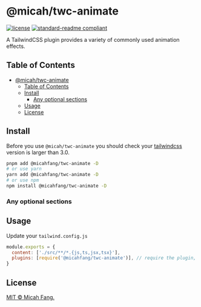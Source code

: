 # @micah/twc-animate

[![license](https://img.shields.io/github/license/MICAHFANG/twc-animate.svg)](LICENSE)
[![standard-readme compliant](https://img.shields.io/badge/readme%20style-standard-brightgreen.svg?style=flat-square)](https://github.com/RichardLitt/standard-readme)

A TailwindCSS plugin provides a variety of commonly used animation effects.

## Table of Contents

- [@micah/twc-animate](#micahtwc-animate)
  - [Table of Contents](#table-of-contents)
  - [Install](#install)
    - [Any optional sections](#any-optional-sections)
  - [Usage](#usage)
  - [License](#license)

## Install

Before you use `@micah/twc-animate` you should check your
[tailwindcss](https://tailwindcss.com/docs) version is larger than 3.0.

```sh
pnpm add @micahfang/twc-animate -D
# or use yarn
yarn add @micahfang/twc-animate -D
# or use npm
npm install @micahfang/twc-animate -D
```

### Any optional sections

## Usage

Update your `tailwind.config.js`

```js
module.exports = {
  content: ['./src/**/*.{js,ts,jsx,tsx}'],
  plugins: [require('@micahfang/twc-animate')], // require the plugin,
}
```

## License

[MIT © Micah Fang.](../LICENSE)
